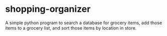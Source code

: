 # shopping-organizer
A simple python program to search a database for grocery items, add those items to a grocery list, and sort those items by location in store.
